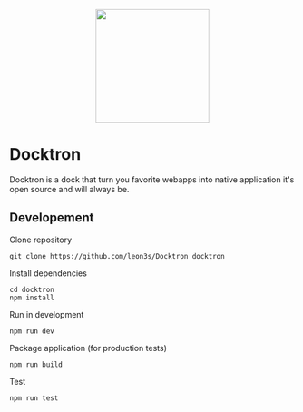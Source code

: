 <p align="center">
  <img
    src="https://docktron.org/images/logo.png"
    width="200"
  >
</p>

# Docktron

Docktron is a dock that turn you favorite webapps into native application
it's open source and will always be.

## Developement

Clone repository
```
git clone https://github.com/leon3s/Docktron docktron
```
Install dependencies
```
cd docktron
npm install
```

Run in development
```
npm run dev
```
Package application (for production tests)
```
npm run build
```
Test
```
npm run test
```
